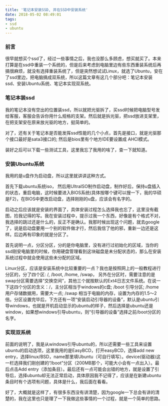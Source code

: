 ```yaml
---
title: '笔记本安装SSD, 并在SSD中安装系统'
date: 2018-05-02 08:49:01
tags: 
- ssd
- ubuntu
---
```


### 前言

很早就想买个ssd了，经过一些事情之后，我也没那么多顾虑，想买就买了。本来打算是在ssd中重装一个系统的，但是后来考虑到电脑里边有些东西重装系统后再搞很麻烦，就没有选择重装系统了，但是突然想试试Linux，就选了Ubuntu，安在了ssd里边，把电脑搞成双系统，所以这篇文章有这几个部分吧：笔记本安装ssd、安装Ubuntu系统、笔记本实现双系统。

<!-- more -->

### 笔记本装ssd
我的笔记本没有空出的位置装ssd，所以就把光驱拆了，买ssd时候把电脑型号发给客服，客服会告诉你用什么规格的支架。然后就是拆光驱，把ssd放进支架里，在把支架安在原来放光驱的地方，挺简单的。

对了，还有关于笔记本是否能发挥ssd性能的几个小点，首先是接口，就是光驱那个接口最好是sata3接口的; 然后是bios里有个地方IDE要设置成 AHCI模式。

装好之后可以下载一些测试工具，这里我忘了我用的啥了，查一下就知道。

### 安装Ubuntu系统
我用的是u盘作为启动盘，所以这里就讲讲这种方式。

首先下载ubuntu系统iso， 然后用UltraISO制作启动盘，制作好后，保持u盘插入的状态，重启电脑，这时候要进入BIOS系统(具体按哪个键可以搜一下，我的华硕是F2)，在BIOS中更改启动盘，选择刚刚的u盘，应该会有名字的。

启动之后应该就是安装的界面了，具体安装过程怎么选择我也忘了，这里没有截图，捡我记得的写。我在安装过程中，提示过我一个东西，好像是有个格式不对，我选择的跳过还是什么的，反正不是确认。我那时候出现这个问题，就去google了，说是启动盘要用一个别的软件做才行，然后我信了他的邪，重新一边还是这样。后边再有印象的就是分区了。

首先说明一点，分区分区，分的是你电脑里，没有进行过初始化的区域，当你的ssd刚安电脑里的时候，你用硬盘管理看到这块磁盘是未分配状态的，那么在安装系统过程中就会使用这些未分配的区域。

Linux分区，应该是安装系统中比较重要的一点？我也是按照网上的一般教程进行分区的，分了四个区: /, /boot, /home, /swap， 另外在分区时，需要注意的是swap分区需要选择”交换空间”，其他三个就按默认的Ext4日志文件系统。在说一下这四个分区的含义：/，主分区相当于windows的c盘;  /boot 引导分区;  /home 用户存储数据用，需要大一点;  /swap 相当于电脑的内存，设置为内存的1.5～2倍。分区设置完毕后，下方还有一项“安装启动引导器的设备”，默认是ubuntu引导windows，也就是开机启动显示的ubuntu的样子，然后选择是ubuntu还是window，如果想windows引导ubuntu，则“引导器的设备”选择之前/boot分区的名字。

### 实现双系统
前面的说明了，我是从windows引导ubuntu的，所以还需要一些工具来设置ubuntu的启动选项，这里我用的是EasyBCD，打开easyBCD，选择add new entry，选择linux/BSD，name那里填Ubuntu（可自行填写）。device(驱动器)这一栏选择我们刚创建的“/boot”分区（200MB那个，可能大小会有一点出入）。最后点击Add entry（添加条目）。最后还有一点可能会出错的地方，就是设置了引导后，选择ubuntu却无法正常启动，具体原因我不记得了，应该是在新建ubuntu条目时有个选项有问题，具体是什么，我后面在看看。

好了，大概就是这样了，有很多东西没有讲清楚，因为google一下总会有讲的清楚的，我在这里也只是理了一下我做这些事情的一个过程，就是一个简单的思路。





